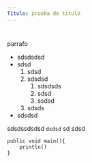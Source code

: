 ```yaml
---
Titulo: prueba de titulo
---
```


# 

parrafo

* sdsdsdsd
* sdsd
    1. sdsd
    2. sdsdsd
        1. sdsdsds
        2. sdsd
        3. ssdsd
    3. sdsds
* sdsdsd

sdsdssdsdsd `dsdsd` sd
sdsd

```
public void main(){
	println()
}
```